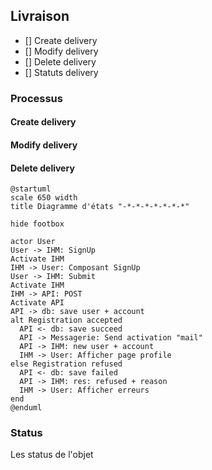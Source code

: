 ## Livraison

- [] Create delivery
- [] Modify delivery
- [] Delete delivery
- [] Statuts delivery

### Processus

#### Create delivery


#### Modify delivery


#### Delete delivery



```plantuml
@startuml
scale 650 width
title Diagramme d'états "-*-*-*-*-*-*-*"

hide footbox

actor User
User -> IHM: SignUp
Activate IHM
IHM -> User: Composant SignUp
User -> IHM: Submit
Activate IHM
IHM -> API: POST
Activate API
API -> db: save user + account
alt Registration accepted
  API <- db: save succeed
  API -> Messagerie: Send activation "mail"
  API -> IHM: new user + account
  IHM -> User: Afficher page profile
else Registration refused
  API <- db: save failed
  API -> IHM: res: refused + reason
  IHM -> User: Afficher erreurs
end
@enduml
```

### Status

Les status de l'objet
